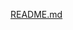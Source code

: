[README.md](https://github.com/michelleangelinaa/EL2208-Praktikum-Pemecahan-Masalah-Dengan-C/files/8087700/README.md)
